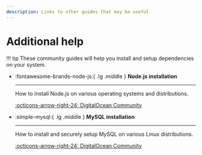 ```yaml
---
description: Links to other guides that may be useful
---
```


# Additional help

!!! tip
	These community guides will help you install and setup dependencies on your system.

<div class="grid cards" markdown>

-   :fontawesome-brands-node-js:{ .lg .middle } __Node.js installation__

    ---

    How to install Node.js on various operating systems and distributions.

    [:octicons-arrow-right-24: DigitalOcean Community](https://www.digitalocean.com/community/tutorial_collections/how-to-install-node-js)

-   :simple-mysql:{ .lg .middle } __MySQL installation__

    ---

    How to install and securely setup MySQL on various Linux distributions.

    [:octicons-arrow-right-24: DigitalOcean Community]([#](https://www.digitalocean.com/community/tutorial_collections/how-to-install-mysql))


</div>